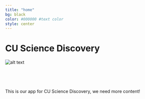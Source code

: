 ```yaml
---
title: "home"
bg: black     
color: #000000 #text color
style: center
---
```


# CU Science Discovery

![alt text](http://cdn1.bigcommerce.com/server3400/v4eyu8t/products/1668/images/2351/Cthulhu_President_1__28922.1427321197.1280.1280.jpg?c=2 "Cthulhu for Prez")


&nbsp;

&nbsp;


This is our app for CU Science Discovery, we need more content!
